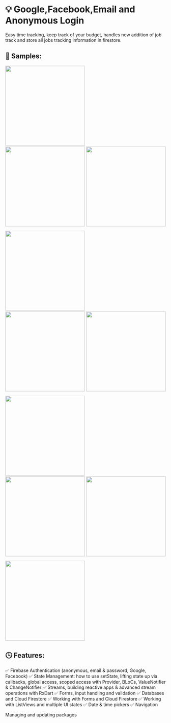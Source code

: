 # 💡 Google,Facebook,Email and Anonymous Login

Easy time tracking, keep track of your budget, handles new addition of job track and store all jobs 
tracking information in firestore.

## 👀 Samples:

<img src="mockups/1.jpg" width="250"> &nbsp;&nbsp;&nbsp;&nbsp; <img src="mockups/2.jpg" width="250" style="float:right"> &nbsp;&nbsp;&nbsp;&nbsp; &nbsp;&nbsp;&nbsp;&nbsp; <img src="mockups/3.jpg" width="250">

<img src="mockups/4.jpg" width="250"> &nbsp;&nbsp;&nbsp;&nbsp; <img src="mockups/5.jpg" width="250" style="float:right"> &nbsp;&nbsp;&nbsp;&nbsp; &nbsp;&nbsp;&nbsp;&nbsp; <img src="mockups/6.jpg" width="250">

<img src="mockups/8.jpg" width="250"> &nbsp;&nbsp;&nbsp;&nbsp; <img src="mockups/9.jpg" width="250" style="float:right"> &nbsp;&nbsp;&nbsp;&nbsp; &nbsp;&nbsp;&nbsp;&nbsp; <img src="mockups/7.jpg" width="250">

<img src="mockups/10.jpg" width="250"> &nbsp;&nbsp;&nbsp;&nbsp; 

## 🕓 Features:

✅ Firebase Authentication (anonymous, email & password, Google, Facebook)
✅ State Management: how to use setState, lifting state up via callbacks, global access, scoped access    with Provider, BLoCs, ValueNotifier & ChangeNotifier
✅ Streams, building reactive apps & advanced stream operations with RxDart
✅ Forms, input handling and validation
✅ Databases and Cloud Firestore
✅ Working with Forms and Cloud Firestore
✅ Working with ListViews and multiple UI states
✅ Date & time pickers
✅ Navigation












Managing and updating packages







